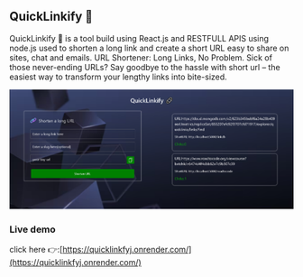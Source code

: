 ## QuickLinkify 🔗

QuickLinkify 🔗 is a tool build using React.js and RESTFULL APIS using node.js used to shorten a long link and create a short URL easy to share on sites, chat and emails. URL Shortener: Long Links, No Problem. Sick of those never-ending URLs? Say goodbye to the hassle with short url – the easiest way to transform your lengthy links into bite-sized.

![homeimg](./cilent/quicklinkss.png)

### Live demo 

click here 👉:[https://quicklinkfyj.onrender.com/](https://quicklinkfyj.onrender.com/)